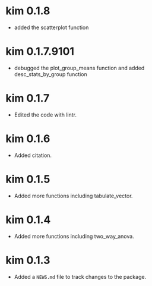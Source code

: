# kim 0.1.8
* added the scatterplot function

# kim 0.1.7.9101
* debugged the plot_group_means function and added 
desc_stats_by_group function

# kim 0.1.7
* Edited the code with lintr.

# kim 0.1.6
* Added citation.

# kim 0.1.5
* Added more functions including tabulate_vector.

# kim 0.1.4
* Added more functions including two_way_anova.

# kim 0.1.3
* Added a `NEWS.md` file to track changes to the package.
